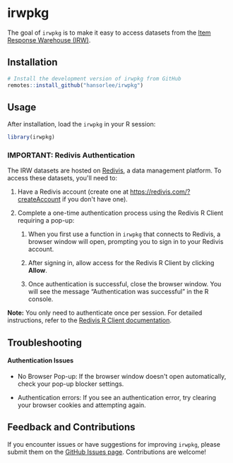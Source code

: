 # irwpkg

The goal of `irwpkg` is to make it easy to access datasets from the [Item Response Warehouse (IRW)](https://datapages.github.io/irw/).

## Installation

``` r
# Install the development version of irwpkg from GitHub
remotes::install_github("hansorlee/irwpkg")
```

## Usage

After installation, load the `irwpkg` in your R session:

``` r
library(irwpkg)
```

### IMPORTANT: Redivis Authentication

The IRW datasets are hosted on [Redivis](https://redivis.com), a data management platform. To access these datasets, you'll need to:

1.  Have a Redivis account (create one at <https://redivis.com/?createAccount> if you don't have one).

2.  Complete a one-time authentication process using the Redivis R Client requiring a pop-up:

    1.  When you first use a function in `irwpkg` that connects to Redivis, a browser window will open, prompting you to sign in to your Redivis account.

    2.  After signing in, allow access for the Redivis R Client by clicking **Allow**.

    3.  Once authentication is successful, close the browser window. You will see the message “Authentication was successful” in the R console.

**Note:** You only need to authenticate once per session. For detailed instructions, refer to the [Redivis R Client documentation](https://apidocs.redivis.com/client-libraries/redivis-r/getting-started).

## Troubleshooting

#### Authentication Issues

-   No Browser Pop-up: If the browser window doesn't open automatically, check your pop-up blocker settings.

-   Authentication errors: If you see an authentication error, try clearing your browser cookies and attempting again.

## Feedback and Contributions

If you encounter issues or have suggestions for improving `irwpkg`, please submit them on the [GitHub Issues page](https://github.com/hansorlee/irwpkg/issues). Contributions are welcome!
